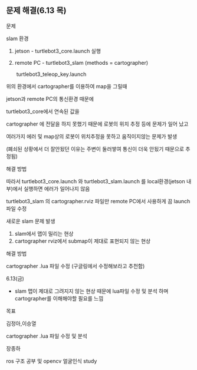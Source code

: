 ## 문제 해결(6.13 목)

문제

slam 환경



1. jetson - turtlebot3_core.launch 실행

2. remote PC - turtlebot3_slam (methods = cartographer)

   ​					  turtlebot3_teleop_key.launch 

위의 환경에서 cartographer를 이용하여 map을 그릴때 



jetson과 remote PC의 통신환경 때문에 

turtlebot3_core에서 연속된 값을

cartographer 에 전달을 하지 못했기 때문에 로봇의 위치 추정 등에 문제가 일어 났고

여러가지 에러 및 map상의 로봇이 위치추정을 못하고 움직이지않는 문제가 발생

(폐쇠된 상황에서 더 잘안됬던 이유는 주변이 둘러쌓여 통신이 더욱 안됬기 때문으로 추정됨)



해결 방법

따라서 turtlebot3_core.launch 와 turtlebot3_slam.launch 를 local환경(jetson 내부)에서 실행하면 에러가 일어나지 않음

turtlebot3_slam 의 cartographer.rviz 파일만 remote PC에서 사용하게 끔 launch 파일 수정







새로운 slam 문제 발생

1. slam에서 맵이 밀리는 현상 
2. cartographer rviz에서 submap이 제대로 표현되지 않는 현상



해결 방법

cartographer .lua 파일 수정  (구글링에서 수정해보라고 추천함)



6.13(금)

- slam 맵이 제대로 그려지지 않는 현상 때문에 lua파일 수정 및 분석 하며 cartographer를 이해해야할 필요를 느낌



목표 

김정아,이승열

cartographer .lua 파일 수정 및 분석



장종하

ros 구조 공부 및 opencv 얼굴인식 study